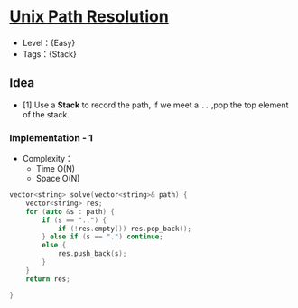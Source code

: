 # [Unix Path Resolution](https://binarysearch.com/problems/Unix-Path-Resolution)

- Level：{Easy}
- Tags：{Stack}

## Idea

- [1] Use a **Stack** to record the path, if we meet a `..` ,pop the top element of the stack.

### Implementation - 1

- Complexity：
  - Time O(N)
  - Space O(N)

``` c++
vector<string> solve(vector<string>& path) {
    vector<string> res;
    for (auto &s : path) {
        if (s == "..") {
            if (!res.empty()) res.pop_back();
        } else if (s == ".") continue;
        else {
            res.push_back(s);
        }
    }
    return res;

}
```


